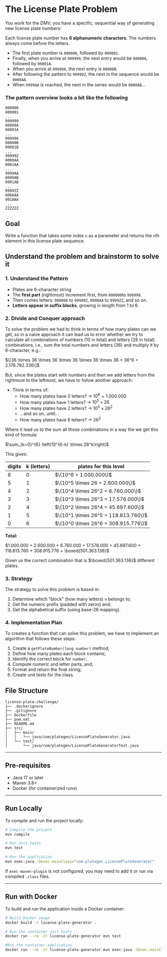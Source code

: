 # The License Plate Problem

You work for the DMV; you have a specific, sequential way of generating new license plate numbers:

Each license plate number has **6 alphanumeric characters**. The numbers always come before the letters.

- The first plate number is `000000`, followed by `000001`.
- Finally, when you arrive at `999999`, the next entry would be `00000A`, followed by `00001A`.
- When you arrive at `99999A`, the next entry is `00000B`.
- After following the pattern to `99999Z`, the next in the sequence would be `0000AA`.
- When `9999AA` is reached, the next in the series would be `0000AB`...

### The pattern overview looks a bit like the following

```
000000  
000001  
...  
999999  
00000A  
00001A  
...  
99999A  
00000B  
00001B  
...  
99999Z  
0000AA  
0001AA  
...  
9999AA  
0000AB  
0001AB  
...  
9999ZZ  
000AAA  
001AAA  
...  
ZZZZZZ
```

## Goal

Write a function that takes some index `n` as a parameter and returns the `n`th element in this license plate sequence.

## Understand the problem and brainstorm to solve it

### 1. Understand the Pattern
* Plates are 6-character string
* The **first part** (rightmost) increment first, from `000000`to `999999`.
* Then comes letters: `00000A` to `99999Z`, `0000AA` to `9999ZZ`, and so on.
* **Letters appear in suffix blocks**, growing in length from 1 to 6.

### 2. Divide and Conquer approach
To solve the problem we had to think in terms of how many plates can we get, so in a naive approach it can lead us to error whether we try to calculate all combinations of numbers (10 in total) and letters (26 in total) combinations, i.e., sum the total numbers and letters (36) and multiply it by 6-character, e.g.:

$\[36 \times 36 \times 36 \times 36 \times 36 \times 36 = 36^6 = 2.176.782.336\]$

But, since the plates start with numbers and then we add letters from the rightmost to the leftmost, we have to follow another approach:

* Think in terms of:
  - How many plates have 0 letters? &rarr; $10^6 = 1.000.000$
  - How many plates have 1 letters? &rarr; $10^5 \times 26$
  - How many plates have 2 letters? &rarr; $10^5 \times 26^2$
  - ...and so on, until...
  - How many plates have 6 letters? &rarr; $26^2$

Where it lead us to the sum all those combinations in a way the we get this kind of formula: 

$```\sum_{k=0}^{6} \left(10^{6-k} \times 26^k\right)```$


This gives:

| **digits** | **k (letters)** | **plates for this level**             |
|------------|-----------------|----------------------------------------|
| 6          | 0               | $\(10^6 = 1.000.000\)$                 |
| 5          | 1               | $\(10^5 \times 26 = 2.600.000\)$       |
| 4          | 2               | $\(10^4 \times 26^2 = 6.760.000\)$     |
| 3          | 3               | $\(10^3 \times 26^3 = 17.576.000\)$    |
| 2          | 4               | $\(10^2 \times 26^4 = 45.697.600\)$    |
| 1          | 5               | $\(10^1 \times 26^5 = 118.813.760\)$   |
| 0          | 6               | $\(10^0 \times 26^6 = 308.915.776\)$   |

**Total:**

$```1.000.000 + 2.600.000 + 6.760.000 + 17.576.000 + 45.697.600 + 118.813.760 + 308.915.776 = \boxed{501.363.136}```$

Given us the correct combination that is $\boxed{501.363.136}$ different plates.

### 3. Strategy

The strategy to solve this problem is based in:

1. Determine which "block" (how many letters) `n` belongs to;
2. Get the numeric prefix (padded with zeros) and;
3. Get the alphabetical suffix (using base-26 mapping).

### 4. Implementation Plan

To creates a function that can solve this problem, we have to implement an algorithm that follows these steps:

1. Create a `getPlateNumber(long number)` method;
2. Define how many plates each block contains;
3. Identify the correct block for `number`;
4. Compute numeric and letter parts, and;
5. Format and return the final string;
6. Create unit tests for the class.

## File Structure

```
license-plate-challenge/
├── .dockerignore
├── .gitignore
├── Dockerfile
├── pom.xml
├── README.md
├── src/
│   ├── main/
│   │   └── java/com/plategen/LicensePlateGenerator.java
│   └── test/
│       └── java/com/plategen/LicensePlateGeneratorTest.java
```

---

## Pre-requisites

- Java 17 or later
- Maven 3.8+
- Docker (for containerized runs)

---

## Run Locally

To compile and run the project locally:

```bash
# Compile the project
mvn compile

# Run unit tests
mvn test

# Run the application
mvn exec:java -Dexec.mainClass="com.plategen.LicensePlateGenerator"
```

If `exec-maven-plugin` is not configured, you may need to add it or run via compiled `.class` files.

---

## Run with Docker

To build and run the application inside a Docker container:

```bash
# Build Docker image
docker build -t license-plate-generator .

# Run the container unit tests
docker run --rm -it license-plate-generator mvn test

#Run the container application
docker run --rm -it license-plate-generator mvn exec:java -Dexec.mainClass="com.plategen.LicensePlateGenerator"
```
